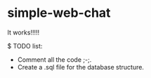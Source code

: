 # simple-web-chat

It works!!!!!

$ TODO list:
  - Comment all the code ;-;.
  - Create a .sql file for the database structure.
